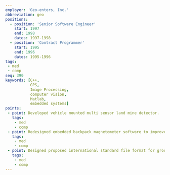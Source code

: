 ```yaml
---
employer: 'Geo-enters, Inc.'
abbreviation: geo
positions: 
  - position: 'Senior Software Engineer' 
    start: 1997
    end: 1998
    dates: 1997-1998
  - position: 'Contract Programmer'
    start: 1995
    end: 1996
    dates: 1995-1996
tags:
 - med
 - comp
seq: 390
keywords: [C++, 
           GPS, 
           Image Processing, 
           computer vision, 
           Matlab, 
           embedded systems]
points:
 - point: Developed vehicle mounted multi sensor land mine detector.
   tags:
    - med
    - comp
 - point: Redesigned embedded backpack magnetometer software to improve GPS support.
   tags:
    - med
    - comp
 - point: Designed proposed international standard file format for ground penetrating focused array radar data.
   tags:
    - med
    - comp
---
```


